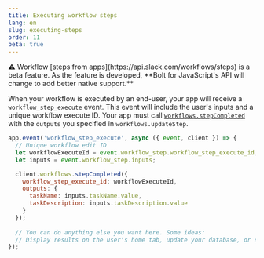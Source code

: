 ```yaml
---
title: Executing workflow steps
lang: en
slug: executing-steps
order: 11
beta: true
---
```


<div class="section-content">
⚠️ Workflow [steps from apps](https://api.slack.com/workflows/steps) is a beta feature. As the feature is developed, **Bolt for JavaScript's API will change to add better native support.**

When your workflow is executed by an end-user, your app will receive a `workflow_step_execute` event. This event will include the user's inputs and a unique workflow execute ID. Your app must call [`workflows.stepCompleted`](https://api.slack.com/methods/workflows.stepCompleted) with the `outputs` you specified in `workflows.updateStep`.
</div>

```javascript
app.event('workflow_step_execute', async ({ event, client }) => {
  // Unique workflow edit ID
  let workflowExecuteId = event.workflow_step.workflow_step_execute_id;
  let inputs = event.workflow_step.inputs;

  client.workflows.stepCompleted({
    workflow_step_execute_id: workflowExecuteId,
    outputs: {
      taskName: inputs.taskName.value,
      taskDescription: inputs.taskDescription.value
    }
  });
  
  // You can do anything else you want here. Some ideas:
  // Display results on the user's home tab, update your database, or send a message into a channel
});
```